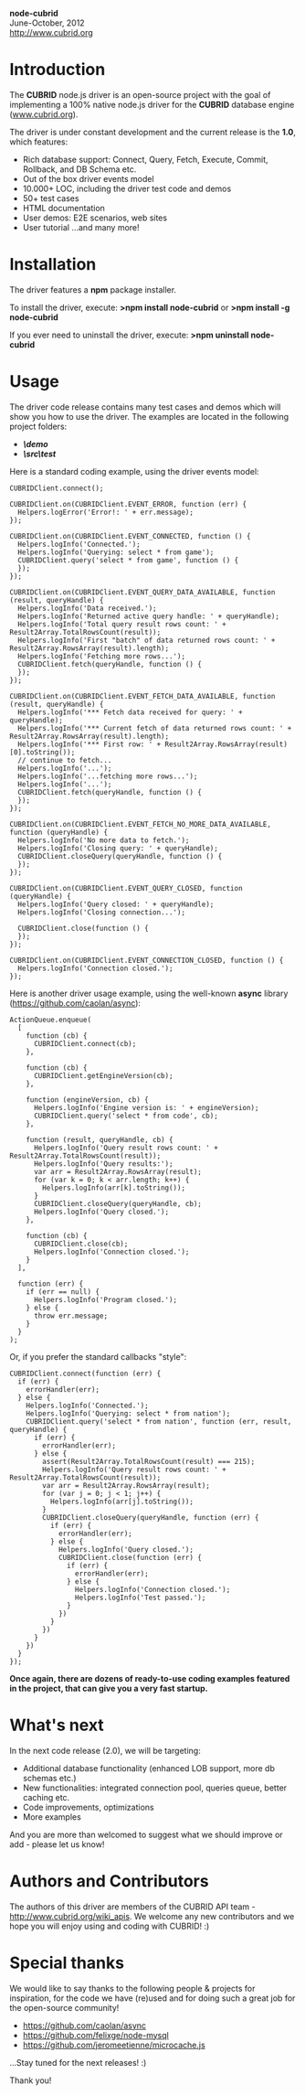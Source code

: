 <b>node-cubrid</b><br/>
June-October, 2012<br/>
http://www.cubrid.org


Introduction
=======================================================================================================
The <b>CUBRID</b> node.js driver is an open-source project with the goal of implementing a 100% native node.js driver
for the <b>CUBRID</b> database engine (www.cubrid.org).

The driver is under constant development and the current release is the <b>1.0</b>, which features:
- Rich database support: Connect, Query, Fetch, Execute, Commit, Rollback, and DB Schema etc.
- Out of the box driver events model
- 10.000+ LOC, including the driver test code and demos
- 50+ test cases
- HTML documentation
- User demos: E2E scenarios, web sites
- User tutorial
...and many more!


Installation
=======================================================================================================
The driver features a <b>npm</b> package installer.

To install the driver, execute:
 <b>>npm install node-cubrid</b>
or
 <b>>npm install -g node-cubrid</b>

If you ever need to uninstall the driver, execute:
 <b>>npm uninstall node-cubrid</b>


Usage
=======================================================================================================
The driver code release contains many test cases and demos which will show you how to use the driver.
The examples are located in the following project folders:
- <b><i>\demo</i></b>
- <b><i>\src\test</i></b>

Here is a standard coding example, using the driver events model:

    CUBRIDClient.connect();

    CUBRIDClient.on(CUBRIDClient.EVENT_ERROR, function (err) {
      Helpers.logError('Error!: ' + err.message);
    });

    CUBRIDClient.on(CUBRIDClient.EVENT_CONNECTED, function () {
      Helpers.logInfo('Connected.');
      Helpers.logInfo('Querying: select * from game');
      CUBRIDClient.query('select * from game', function () {
      });
    });

    CUBRIDClient.on(CUBRIDClient.EVENT_QUERY_DATA_AVAILABLE, function (result, queryHandle) {
      Helpers.logInfo('Data received.');
      Helpers.logInfo('Returned active query handle: ' + queryHandle);
      Helpers.logInfo('Total query result rows count: ' + Result2Array.TotalRowsCount(result));
      Helpers.logInfo('First "batch" of data returned rows count: ' + Result2Array.RowsArray(result).length);
      Helpers.logInfo('Fetching more rows...');
      CUBRIDClient.fetch(queryHandle, function () {
      });
    });

    CUBRIDClient.on(CUBRIDClient.EVENT_FETCH_DATA_AVAILABLE, function (result, queryHandle) {
      Helpers.logInfo('*** Fetch data received for query: ' + queryHandle);
      Helpers.logInfo('*** Current fetch of data returned rows count: ' + Result2Array.RowsArray(result).length);
      Helpers.logInfo('*** First row: ' + Result2Array.RowsArray(result)[0].toString());
      // continue to fetch...
      Helpers.logInfo('...');
      Helpers.logInfo('...fetching more rows...');
      Helpers.logInfo('...');
      CUBRIDClient.fetch(queryHandle, function () {
      });
    });

    CUBRIDClient.on(CUBRIDClient.EVENT_FETCH_NO_MORE_DATA_AVAILABLE, function (queryHandle) {
      Helpers.logInfo('No more data to fetch.');
      Helpers.logInfo('Closing query: ' + queryHandle);
      CUBRIDClient.closeQuery(queryHandle, function () {
      });
    });

    CUBRIDClient.on(CUBRIDClient.EVENT_QUERY_CLOSED, function (queryHandle) {
      Helpers.logInfo('Query closed: ' + queryHandle);
      Helpers.logInfo('Closing connection...');

      CUBRIDClient.close(function () {
      });
    });

    CUBRIDClient.on(CUBRIDClient.EVENT_CONNECTION_CLOSED, function () {
      Helpers.logInfo('Connection closed.');
    });


Here is another driver usage example, using the well-known <b>async</b> library (https://github.com/caolan/async):

    ActionQueue.enqueue(
      [
        function (cb) {
          CUBRIDClient.connect(cb);
        },

        function (cb) {
          CUBRIDClient.getEngineVersion(cb);
        },

        function (engineVersion, cb) {
          Helpers.logInfo('Engine version is: ' + engineVersion);
          CUBRIDClient.query('select * from code', cb);
        },

        function (result, queryHandle, cb) {
          Helpers.logInfo('Query result rows count: ' + Result2Array.TotalRowsCount(result));
          Helpers.logInfo('Query results:');
          var arr = Result2Array.RowsArray(result);
          for (var k = 0; k < arr.length; k++) {
            Helpers.logInfo(arr[k].toString());
          }
          CUBRIDClient.closeQuery(queryHandle, cb);
          Helpers.logInfo('Query closed.');
        },

        function (cb) {
          CUBRIDClient.close(cb);
          Helpers.logInfo('Connection closed.');
        }
      ],

      function (err) {
        if (err == null) {
          Helpers.logInfo('Program closed.');
        } else {
          throw err.message;
        }
      }
    );


Or, if you prefer the standard callbacks "style":

    CUBRIDClient.connect(function (err) {
      if (err) {
        errorHandler(err);
      } else {
        Helpers.logInfo('Connected.');
        Helpers.logInfo('Querying: select * from nation');
        CUBRIDClient.query('select * from nation', function (err, result, queryHandle) {
          if (err) {
            errorHandler(err);
          } else {
            assert(Result2Array.TotalRowsCount(result) === 215);
            Helpers.logInfo('Query result rows count: ' + Result2Array.TotalRowsCount(result));
            var arr = Result2Array.RowsArray(result);
            for (var j = 0; j < 1; j++) {
              Helpers.logInfo(arr[j].toString());
            }
            CUBRIDClient.closeQuery(queryHandle, function (err) {
              if (err) {
                errorHandler(err);
              } else {
                Helpers.logInfo('Query closed.');
                CUBRIDClient.close(function (err) {
                  if (err) {
                    errorHandler(err);
                  } else {
                    Helpers.logInfo('Connection closed.');
                    Helpers.logInfo('Test passed.');
                  }
                })
              }
            })
          }
        })
      }
    });


<b>Once again, there are dozens of ready-to-use coding examples featured in the project,
that can give you a very fast startup.</b>


What's next
=======================================================================================================
In the next code release (2.0), we will be targeting:
- Additional database functionality (enhanced LOB support, more db schemas etc.)
- New functionalities: integrated connection pool, queries queue, better caching etc.
- Code improvements, optimizations
- More examples

And you are more than welcomed to suggest what we should improve or add - please let us know!


Authors and Contributors
=======================================================================================================
The authors of this driver are members of the CUBRID API team - http://www.cubrid.org/wiki_apis.
We welcome any new contributors and we hope you will enjoy using and coding with CUBRID! :)


Special thanks
=======================================================================================================
We would like to say thanks to the following people & projects for inspiration,
for the code we have (re)used and for doing such a great job for the open-source community!
-	https://github.com/caolan/async
-	https://github.com/felixge/node-mysql
-	https://github.com/jeromeetienne/microcache.js

...Stay tuned for the next releases! :)

Thank you!

